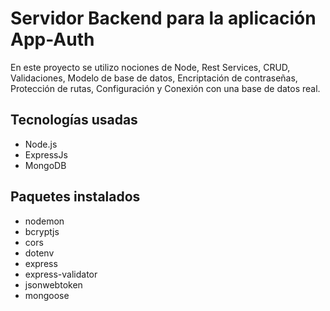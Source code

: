 
# Servidor Backend para la aplicación App-Auth

En este proyecto se utilizo nociones de Node, Rest Services, CRUD, Validaciones, Modelo de base de datos, Encriptación de contraseñas, Protección de rutas, Configuración y Conexión con una base de datos real.


## Tecnologías usadas

- Node.js
- ExpressJs
- MongoDB

## Paquetes instalados
- nodemon
- bcryptjs
- cors
- dotenv
- express
- express-validator
- jsonwebtoken
- mongoose

